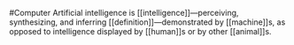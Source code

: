 #Computer 
Artificial intelligence is [[intelligence]]—perceiving, synthesizing, and inferring [[definition]]—demonstrated by [[machine]]s, as opposed to intelligence displayed by [[human]]s or by other [[animal]]s.